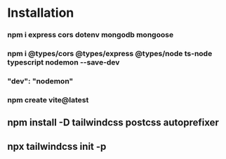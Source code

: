 # Installation
### npm i express cors dotenv mongodb mongoose
### npm i @types/cors @types/express @types/node ts-node typescript nodemon --save-dev

 ### "dev": "nodemon"
 ### npm create vite@latest
 ## npm install -D tailwindcss postcss autoprefixer
 ## npx tailwindcss init -p
 


